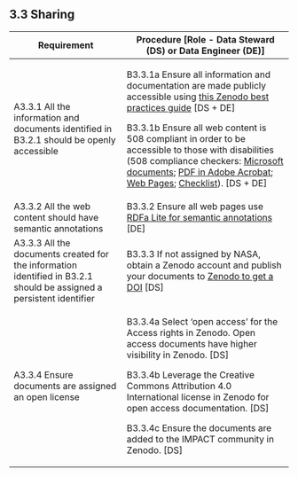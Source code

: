 **3.3 Sharing**
---------------

<table>
    <thead>
        <tr class="header">
            <th><strong>Requirement</strong></th>
            <th><strong>Procedure</strong> [Role - Data Steward (DS) or Data Engineer (DE)]</th>
        </tr>
    </thead>
    <tbody>
        <tr class="odd">
            <td>A3.3.1 All the information and documents identified in B3.2.1 should be openly accessible</td>
            <td>
                <p>B3.3.1a Ensure all information and documentation are made publicly accessible using <a
                        href="https://drive.google.com/file/d/1zMc3YUFtjadxhv2RtveVMKJOXluCiSDu/view?usp=sharing"><span
                            class="underline">this Zenodo best practices guide</span></a> [DS + DE]</p>
                <p>B3.3.1b Ensure all web content is 508 compliant in order to be accessible to those with disabilities
                    (508 compliance checkers: <a
                        href="https://support.microsoft.com/en-us/office/make-your-content-accessible-to-everyone-with-the-accessibility-checker-38059c2d-45ef-4830-9797-618f0e96f3ab"><span
                            class="underline">Microsoft documents</span></a>; <a
                        href="https://helpx.adobe.com/acrobat/using/creating-accessible-pdfs.html"><span
                            class="underline">PDF in Adobe Acrobat</span></a>; <a href="https://wave.webaim.org/"><span
                            class="underline">Web Pages</span></a>; <a
                        href="https://www.nasa.gov/sites/default/files/atoms/files/section_508_checklist_tagged.pdf"><span
                            class="underline">Checklist</span></a>). [DS + DE]</p>
            </td>
        </tr>
        <tr class="even">
            <td>A3.3.2 All the web content should have semantic annotations</td>
            <td>B3.3.2 Ensure all web pages use <a href="https://www.w3.org/TR/rdfa-lite/"><span class="underline">RDFa
                        Lite for semantic annotations</span></a> [DE]</td>
        </tr>
        <tr class="odd">
            <td>A3.3.3 All the documents created for the information identified in B3.2.1 should be assigned a
                persistent identifier</td>
            <td>B3.3.3 If not assigned by NASA, obtain a Zenodo account and publish your documents to <a
                    href="https://drive.google.com/file/d/1zMc3YUFtjadxhv2RtveVMKJOXluCiSDu/view?usp=sharing"><span
                        class="underline">Zenodo to get a DOI</span></a> [DS]</td>
        </tr>
        <tr class="even">
            <td>A3.3.4 Ensure documents are assigned an open license</td>
            <td>
                <p>B3.3.4a Select ‘open access’ for the Access rights in Zenodo. Open access documents have higher
                    visibility in Zenodo. [DS]</p>
                <p>B3.3.4b Leverage the Creative Commons Attribution 4.0 International license in Zenodo for open access
                    documentation. [DS]</p>
                <p>B3.3.4c Ensure the documents are added to the IMPACT community in Zenodo. [DS]</p>
            </td>
        </tr>
    </tbody>
</table>
